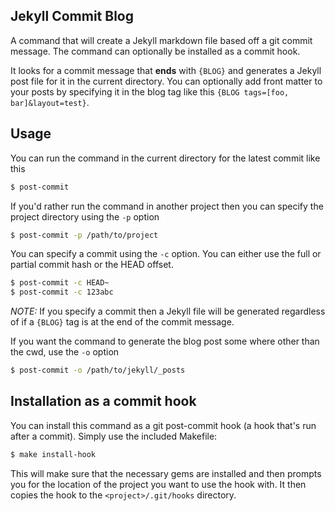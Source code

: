 Jekyll Commit Blog
------------------

A command that will create a Jekyll markdown file based off a git commit message. The command can optionally be installed as a commit hook.

It looks for a commit message that **ends** with `{BLOG}` and generates a Jekyll post file for it in the current directory. You can optionally add front matter to your posts by specifying it in the blog tag like this `{BLOG tags=[foo, bar]&layout=test}`.

Usage
-----

You can run the command in the current directory for the latest commit like this
```sh
$ post-commit
```

If you'd rather run the command in another project then you can specify the project directory using the `-p` option
```sh
$ post-commit -p /path/to/project
```

You can specify a commit using the `-c` option. You can either use the full or partial commit hash or the HEAD offset.
```sh
$ post-commit -c HEAD~
$ post-commit -c 123abc
```
*NOTE:* If you specify a commit then a Jekyll file will be generated regardless of if a `{BLOG}` tag is at the end of the commit message.

If you want the command to generate the blog post some where other than the cwd, use the `-o` option
```sh
$ post-commit -o /path/to/jekyll/_posts
```

Installation as a commit hook
-----------------------------

You can install this command as a git post-commit hook (a hook that's run after a commit). Simply use the included Makefile:
```sh
$ make install-hook
```

This will make sure that the necessary gems are installed and then prompts you for the location of the project you want to use the hook with. It then copies the hook to the `<project>/.git/hooks` directory.
